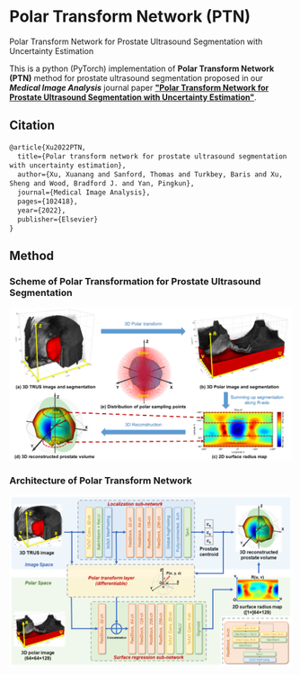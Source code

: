 # Polar Transform Network (PTN)
Polar Transform Network for Prostate Ultrasound Segmentation with Uncertainty Estimation

This is a python (PyTorch) implementation of **Polar Transform Network (PTN)** method for prostate ultrasound segmentation proposed in our ***Medical Image Analysis*** journal paper [**"Polar Transform Network for Prostate Ultrasound Segmentation with Uncertainty Estimation"**](https://doi.org/10.1016/j.media.2022.102418).

## Citation
    @article{Xu2022PTN,
      title={Polar transform network for prostate ultrasound segmentation with uncertainty estimation}, 
      author={Xu, Xuanang and Sanford, Thomas and Turkbey, Baris and Xu, Sheng and Wood, Bradford J. and Yan, Pingkun},
      journal={Medical Image Analysis}, 
      pages={102418},
      year={2022},
      publisher={Elsevier}
    }

## Method
### Scheme of Polar Transformation for Prostate Ultrasound Segmentation
<img src="./fig2.png"/>

### Architecture of Polar Transform Network
<img src="./fig1.png"/>